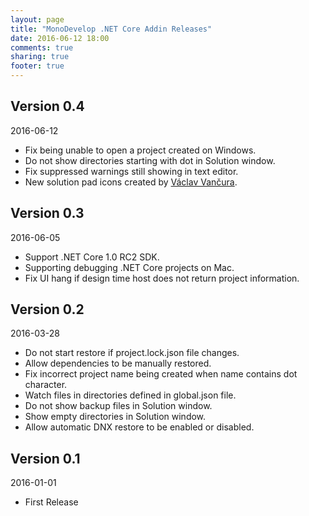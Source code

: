```yaml
---
layout: page
title: "MonoDevelop .NET Core Addin Releases"
date: 2016-06-12 18:00
comments: true
sharing: true
footer: true
---
```


## Version 0.4

2016-06-12

 * Fix being unable to open a project created on Windows.
 * Do not show directories starting with dot in Solution window. 
 * Fix suppressed warnings still showing in text editor. 
 * New solution pad icons created by [Václav Vančura](https://github.com/vancura).
 
## Version 0.3

2016-06-05

 * Support .NET Core 1.0 RC2 SDK.
 * Supporting debugging .NET Core projects on Mac.
 * Fix UI hang if design time host does not return project information.

## Version 0.2

2016-03-28

 * Do not start restore if project.lock.json file changes.
 * Allow dependencies to be manually restored.
 * Fix incorrect project name being created when name contains dot character.
 * Watch files in directories defined in global.json file.
 * Do not show backup files in Solution window.
 * Show empty directories in Solution window.
 * Allow automatic DNX restore to be enabled or disabled.

## Version 0.1

2016-01-01

 * First Release
 
